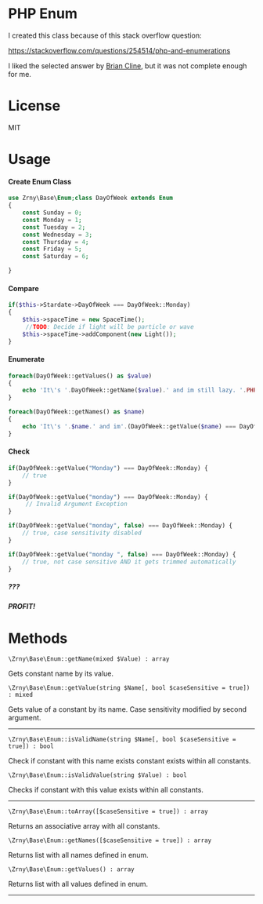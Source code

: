 # PHP Enum

I created this class because of this stack overflow question:

https://stackoverflow.com/questions/254514/php-and-enumerations

I liked the selected answer by [Brian Cline](https://stackoverflow.com/a/254543/3133859), but it was not complete enough for me.

# License

MIT

# Usage

#### Create Enum Class


```php
use Zrny\Base\Enum;class DayOfWeek extends Enum
{
    const Sunday = 0;
    const Monday = 1;
    const Tuesday = 2;
    const Wednesday = 3;
    const Thursday = 4;
    const Friday = 5;
    const Saturday = 6;

}
```

#### Compare


```php
if($this->Stardate->DayOfWeek === DayOfWeek::Monday)
{
    $this->spaceTime = new SpaceTime();
     //TODO: Decide if light will be particle or wave
    $this->spaceTime->addComponent(new Light());
}
```

#### Enumerate

```php
foreach(DayOfWeek::getValues() as $value)
{
    echo 'It\'s '.DayOfWeek::getName($value).' and im still lazy. '.PHP_EOL;
}
```


```php
foreach(DayOfWeek::getNames() as $name)
{
    echo 'It\'s '.$name.' and im'.(DayOfWeek::getValue($name) === DayOfWeek::Monday ? ' ':' still ').'lazy. '.PHP_EOL;
}
```

#### Check

```php
if(DayOfWeek::getValue("Monday") === DayOfWeek::Monday) {
    // true
}

if(DayOfWeek::getValue("monday") === DayOfWeek::Monday) {
     // Invalid Argument Exception
}

if(DayOfWeek::getValue("monday", false) === DayOfWeek::Monday) {   
    // true, case sensitivity disabled
} 

if(DayOfWeek::getValue("monday ", false) === DayOfWeek::Monday) {    
    // true, not case sensitive AND it gets trimmed automatically
} 
```

##### ???

##### PROFIT!


# Methods



`\Zrny\Base\Enum::getName(mixed $Value) : array`

Gets constant name by its value.

`\Zrny\Base\Enum::getValue(string $Name[, bool $caseSensitive = true]) : mixed`

Gets value of a constant by its name. Case sensitivity modified by second argument.


------




`\Zrny\Base\Enum::isValidName(string $Name[, bool $caseSensitive = true]) : bool`

Check if constant with this name exists constant exists within all constants.

`\Zrny\Base\Enum::isValidValue(string $Value) : bool`

Checks if constant with this value exists within all constants.




------


`\Zrny\Base\Enum::toArray([$caseSensitive = true]) : array`

Returns an associative array with all constants.

`\Zrny\Base\Enum::getNames([$caseSensitive = true]) : array`

Returns list with all names defined in enum.

`\Zrny\Base\Enum::getValues() : array`

Returns list with all values defined in enum.

------






